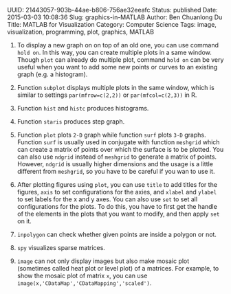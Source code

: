 UUID: 21443057-903b-44ae-b806-756ae32eeafc
Status: published
Date: 2015-03-03 10:08:36
Slug: graphics-in-MATLAB
Author: Ben Chuanlong Du
Title: MATLAB for Visualization
Category: Computer Science
Tags: image, visualization, programming, plot, graphics, MATLAB


1. To display a new graph on on top of an old one, 
you can use command `hold on`. 
In this way, 
you can create multiple plots in a same window. 
Though `plot` can already do multiple plot, command `hold on` 
can be very useful when you want to add some new points 
or curves to an existing graph (e.g. a histogram).

2. Function `subplot` displays multiple plots in the same window,
which is similar to settings `par(mfrow=c(2,2))` or `par(mfcol=c(2,3))` in R.

3. Function `hist` and `histc` produces histograms.

4. Function `staris` produces step graph.

5. Function `plot` plots `2-D` graph 
while function `surf` plots `3-D` graphs. 
Function `surf` is usually used in conjugate with function `meshgrid` 
which can create a matrix of points over which the surface is to be plotted. 
You can also use `ndgrid` instead of `meshgrid` to generate a matrix of points.
However, 
`ndgrid` is usually higher dimensions and the usage is a little different from `meshgrid`, 
so you have to be careful if you wan to use it.

6. After plotting figures using `plot`, 
you can use `title` to add titles for the figures, 
`axis` to set configurations for the axies,
and `xlabel` and `ylabel` to set labels for the x and y axes. 
You can also use `set` to set all configurations for the plots. 
To do this, 
you have to first get the handle of the elements in the plots that you want to modify, 
and then apply `set` on it.

7. `inpolygon` can check whether given points are inside a polygon or not.

8. `spy` visualizes sparse matrices.

9. `image` can not only display images but also make mosaic plot
(sometimes called heat plot or level plot) of a matrices. 
For example, to show the mosaic plot of matrix `x`, 
you can use `image(x,'CDataMap','CDataMapping','scaled')`.

